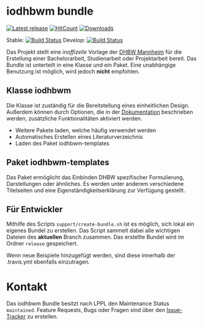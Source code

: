 # iodhbwm bundle

[![Latest release](https://img.shields.io/github/release/faltfe/iodhbwm.svg?style=flat-square)](https://github.com/faltfe/iodhbwm/releases)
[![HitCount](http://hits.dwyl.io/faltfe/iodhbwm.svg)](http://hits.dwyl.io/faltfe/iodhbwm)
[![Downloads](https://img.shields.io/github/downloads/faltfe/iodhbwm/total.svg?style=flat-square)](https://github.com/faltfe/iodhbwm/releases)

Stable: [![Build Status](https://travis-ci.org/faltfe/iodhbwm.svg?branch=master)](https://travis-ci.org/faltfe/iodhbwm) Develop: [![Build Status](https://travis-ci.org/faltfe/iodhbwm.svg?branch=develop)](https://travis-ci.org/faltfe/iodhbwm)

Das Projekt stellt eine _inoffizelle_ Vorlage der [DHBW Mannheim](http://www.dhbw-mannheim.de) für die Erstellung einer Bachelorarbeit, Studienarbeit oder Projektarbeit bereit. Das Bundle ist unterteilt in eine Klasse und ein Paket. Eine unabhängige Benutzung ist möglich, wird jedoch **nicht** empfohlen.

## Klasse iodhbwm
Die Klasse ist zuständig für die Bereitstellung eines einheitlichen Design. Außerdem können durch Optionen, die in der [Dokumentation](doc/iodhbwm.pdf) beschrieben werden, zusätzliche Funktionalitäten aktiviert werden.

   - Weitere Pakete laden, welche häufig verwendet werden
   - Automatisches Erstellen eines Literaturverzeichnis
   - Laden des Paket iodhbwm-templates

## Paket iodhbwm-templates
Das Paket ermöglicht das Einbinden DHBW spezifischer Formulierung, Darstellungen oder ähnliches. Es werden unter anderem verschiedene Titelseiten und eine Eigenständigkeitserklärung zur Verfügung gestellt.

## Für Entwickler
Mithilfe des Scripts `support/create-bundle.sh` ist es möglich, sich lokal ein eigenes Bundel zu erstellen. Das Script sammelt dabei alle wichtigen Dateien des **aktuellen** Branch zusammen. Das erstellte Bundel wird im Ordner `release` gespeichert.

Wenn neue Beispiele hinzugefügt werden, sind diese innerhalb der .travis.yml ebenfalls einzutragen.

# Kontakt
Das iodhbwm Bundle besitzt nach LPPL den Maintenance Status `maintained`. Feature Requests, Bugs oder Fragen sind über den [Issue-Tracker](https://github.com/faltfe/iodhbwm/issues) zu erstellen.
